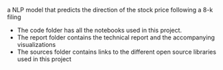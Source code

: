 a NLP model that predicts the direction of the stock price following a 8-k filing
- The code folder has all the notebooks used in this project. 
- The report folder contains the technical report and the accompanying visualizations
- The sources folder contains links to the different open source libraries used in this project
